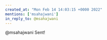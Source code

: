 ```yaml
---
created_at: "Mon Feb 14 14:03:15 +0000 2022"
mentions: ['msahajwani']
in_reply_to: @msahajwani
---
```


@msahajwani Sent!